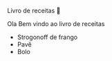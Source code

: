 Livro de receitas :cookie:

Ola Bem vindo ao livro de receitas

- Strogonoff de frango
- Pavê 
- Bolo 
